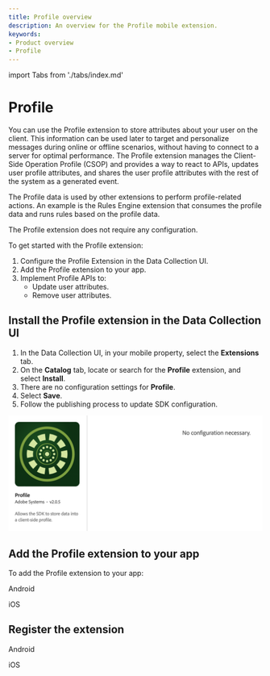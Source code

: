 ```yaml
---
title: Profile overview
description: An overview for the Profile mobile extension.
keywords:
- Product overview
- Profile
---
```


import Tabs from './tabs/index.md'

# Profile

You can use the Profile extension to store attributes about your user on the client. This information can be used later to target and personalize messages during online or offline scenarios, without having to connect to a server for optimal performance. The Profile extension manages the Client-Side Operation Profile (CSOP) and provides a way to react to APIs, updates user profile attributes, and shares the user profile attributes with the rest of the system as a generated event.

The Profile data is used by other extensions to perform profile-related actions. An example is the Rules Engine extension that consumes the profile data and runs rules based on the profile data.

<InlineAlert variant="info" slots="text"/>

The Profile extension does not require any configuration.

To get started with the Profile extension:

1. Configure the Profile Extension in the Data Collection UI.
2. Add the Profile extension to your app.
3. Implement Profile APIs to:
   - Update user attributes.
   - Remove user attributes.

## Install the Profile extension in the Data Collection UI

1. In the Data Collection UI, in your mobile property, select the **Extensions** tab.
2. On the **Catalog** tab, locate or search for the **Profile** extension, and select **Install**.
3. There are no configuration settings for **Profile**.
4. Select **Save**.
5. Follow the publishing process to update SDK configuration.

![AEP Profile extension configuration](./assets/index/configuration.png)

## Add the Profile extension to your app

To add the Profile extension to your app:

<TabsBlock orientation="horizontal" slots="heading, content" repeat="2"/>

Android

<Tabs query="platform=android&task=add"/>

iOS

<Tabs query="platform=ios&task=add"/>

## Register the extension

<TabsBlock orientation="horizontal" slots="heading, content" repeat="2"/>

Android

<Tabs query="platform=android&task=register"/>

iOS

<Tabs query="platform=ios&task=register"/>

<!--- React Native
<Tabs query="platform=react-native&task=register"/>
--->
